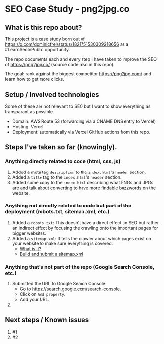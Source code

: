 # SEO Case Study - png2jpg.co

## What is this repo about?

This project is a case study born out of https://x.com/dominicfrei/status/1821751530309218656 as a #LearnSeoInPublic opportunity.

The repo documents each and every step I have taken to improve the SEO of https://png2jpg.co/ (source code also in this repo).

The goal: rank against the biggest competitor https://png2jpg.com/ and learn how to get more clicks.

## Setup / Involved technologies

Some of these are not relevant to SEO but I want to show everything as transparant as possible.

- Domain: AWS Route 53 (forwarding via a CNAME DNS entry to Vercel)
- Hosting: Vercel
- Deployment: automatically via Vercel GitHub actions from this repo.

## Steps I've taken so far (knowingly).

### Anything directly related to code (html, css, js)

1. Added a meta tag `description` to the `index.html`'s `header` section.
2. Added a `title` tag to the `index.html`'s `header` section.
3. Added some copy to the `index.html` describing what PNGs and JPGs are and talk about converting to have more findable buzzwords on the website.

### Anything not directly related to code but part of the deployment (robots.txt, sitemap.xml, etc.)

1. Added a `robots.txt`: This doesn't have a direct effect on SEO but rather an indirect effect by focusing the crawling onto the important pages for bigger websites.
2. Added a `sitemap.xml`: It tells the crawler about which pages exist on your website to make sure everything is covered.
    - [What is it?](https://developers.google.com/search/docs/crawling-indexing/sitemaps/overview)
    - [Build and submit a sitemap.xml](https://developers.google.com/search/docs/crawling-indexing/sitemaps/build-sitemap)

### Anything that's not part of the repo (Google Search Console, etc.)

1. Submitted the URL to Google Search Console:
   - Go to https://search.google.com/search-console.
   - Click on `Add property`.
   - Add your URL.
2. 

## Next steps / Known issues

1. #1
2. #2
